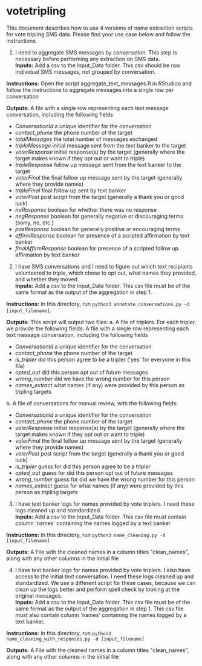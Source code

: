 # votetripling
This document describes how to use 4 versions of name extraction scripts for vote tripling SMS data. Please find your use case below and follow the instructions.

1. I need to aggregate SMS messages by conversation. This step is necessary before performing any extraction on SMS data.  
**Inputs:**
Add a csv  to the Input_Data folder. This csv should be raw individual SMS messages, not grouped by conversation.  

**Instructions:**
Open the script aggregate_text_messages.R in RStudioo and follow the instructions to aggregate messages into a single row per conversation

**Outputs:**
A file with a single row representing each text message conversation, including the following fields
- *ConversationId* a unique identifier for the conversation
- *contact_phone* the phone number of the target 
- *totalMessages* the total number of messages exchanged
- *tripleMessage* initial message sent from the text banker to the target
- *voterResponse* initial response(s) by the target (generally where the target makes known if they opt out or want to triple)
- *tripleResponse* follow up message sent from the text banker to the target
- *voterFinal* the final follow up message sent by the target (generally where they provide names)
- *tripleFinal* final follow up sent by text banker
- *voterPost* post script from the target (generally a thank you or good luck)
- *noResponse* boolean for whether there was no response
- *negResponse* boolean for generally negative or discouraging terms (sorry, no, etc.)
- *posResponse* boolean for generally positive or encouraging terms
- *affirmResponse* boolean for presence of a scripted affirmation by text banker
- *finalAffirmResponse* boolean for presence of a scripted follow up affirmation by text banker

2. I have SMS conversations and I need to figure out which text recipiants volunteered to triple, which chose to opt out, what names they provided, and whether they moved.  
**Inputs:**
Add a csv to the Input_Data folder. This csv file must be of the same format as the output of the aggregation in step 1.   

**Instructions:**
In this directory, run `python3 annotate_conversations.py -d [input_filename]`. 

**Outputs:**
This script will output two files:
a. A file of triplers. For each tripler, we provide the following fields:
A file with a single row representing each text message conversation, including the following fields
- *ConversationId* a unique identifier for the conversation
- *contact_phone* the phone number of the target 
- *is_tripler* did this person agree to be a tripler ('yes' for everyone in this file)
- *opted_out* did this person opt out of future messages
- *wrong_number* did we have the wrong number for this person
- *names_extract* what names (if any) were provided by this person as tripling targets

b. A file of conversations for manual review, with the following fields:
- *ConversationId* a unique identifier for the conversation
- *contact_phone* the phone number of the target 
- *voterResponse* initial response(s) by the target (generally where the target makes known if they opt out or want to triple)
- *voterFinal* the final follow up message sent by the target (generally where they provide names)
- *voterPost* post script from the target (generally a thank you or good luck)
- *is_tripler* guess for did this person agree to be a tripler
- *opted_out* guess for did this person opt out of future messages
- *wrong_number* guess for did we have the wrong number for this person
- *names_extract* guess for what names (if any) were provided by this person as tripling targets


3. I have text banker logs for names provided by vote triplers. I need these logs cleaned up and standardized.  
**Inputs:**
Add a csv to the Input_Data folder. This csv file must contain column 'names' containing the names logged by a text banker  

**Instructions:**
In this directory, run `python3 name_cleaning.py -d [input_filename]`  

**Outputs:**
A File with the cleaned names in a column titles "clean_names", along with any other columns in the initial file 

4. I have text banker logs for names provided by vote triplers. I also have access to the initial text conversation. I need these logs cleaned up and standardized. We use a different script for these cases, because we can clean up the logs better and perform spell check by looking at the original messages.  
**Inputs:**
Add a csv to the Input_Data folder. 
This csv file must be of the same format as the output of the aggregation in step 1.
This csv file must also contain column 'names' containing the names logged by a text banker.

**Instructions:**
In this directory, run `python3 name_cleaning_with_responses.py -d [input_filename]`

**Outputs:**
A File with the cleaned names in a column titles "clean_names", along with any other columns in the initial file
